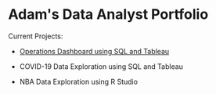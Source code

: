 # Adam's Data Analyst Portfolio

Current Projects:

  - [Operations Dashboard using SQL and Tableau](https://github.com/kamaaladamahmed/portfolio/blob/2af60ca9a3f0e450f9d62be291999b08af317c09/Operations%20Dashboard%20Using%20SQL%20and%20Tableau.sql)

  - COVID-19 Data Exploration using SQL and Tableau
  - NBA Data Exploration using R Studio
